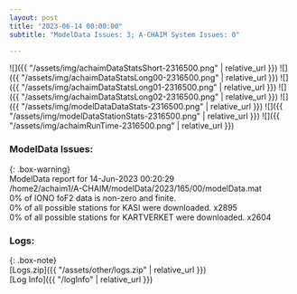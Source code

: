 ```yaml
---
layout: post
title: "2023-06-14 00:00:00"
subtitle: "ModelData Issues: 3; A-CHAIM System Issues: 0"

---
```


![]({{ "/assets/img/achaimDataStatsShort-2316500.png" | relative_url }})
![]({{ "/assets/img/achaimDataStatsLong00-2316500.png" | relative_url }})
![]({{ "/assets/img/achaimDataStatsLong01-2316500.png" | relative_url }})
![]({{ "/assets/img/achaimDataStatsLong02-2316500.png" | relative_url }})
![]({{ "/assets/img/modelDataDataStats-2316500.png" | relative_url }})
![]({{ "/assets/img/modelDataStationStats-2316500.png" | relative_url }})
![]({{ "/assets/img/achaimRunTime-2316500.png" | relative_url }})


### ModelData Issues:  
  
{: .box-warning}  
 ModelData report for 14-Jun-2023 00:20:29   
 /home2/achaim1/A-CHAIM/modelData/2023/165/00/modelData.mat   
 0% of IONO foF2 data is non-zero and finite.   
 0% of all possible stations for KASI were downloaded. x2895   
 0% of all possible stations for KARTVERKET were downloaded. x2604   
  


### Logs:  
  
{: .box-note}  
[Logs.zip]({{ "/assets/other/logs.zip" | relative_url }})  
[Log Info]({{ "/logInfo" | relative_url }})  
